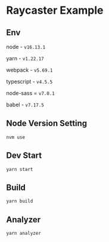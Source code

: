 # Raycaster Example

## Env

node - `v16.13.1`

yarn - `v1.22.17`

webpack - `v5.69.1`

typescript - `v4.5.5`

node-sass = `v7.0.1`

babel - `v7.17.5`

## Node Version Setting

```shell
nvm use

```

## Dev Start

```shell
yarn start

```

## Build

```shell
yarn build

```

## Analyzer

```shell
yarn analyzer

```
